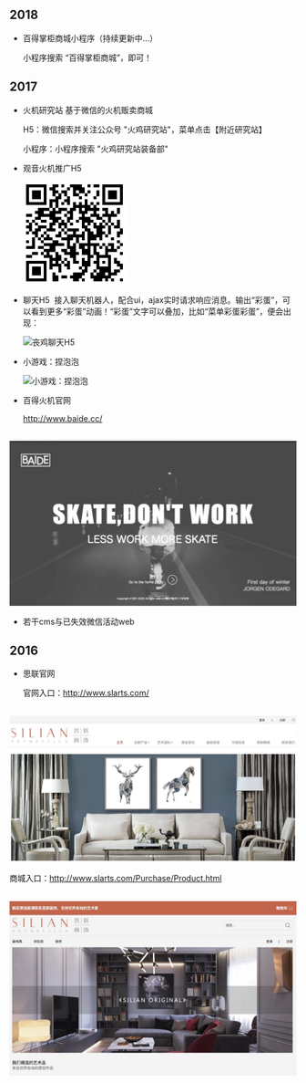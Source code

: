 ## 2018
- 百得掌柜商城小程序（持续更新中...）

  小程序搜索 “百得掌柜商城”，即可！



## 2017
- 火机研究站
  基于微信的火机贩卖商城
  
  H5：微信搜索并关注公众号 "火鸡研究站"，菜单点击【附近研究站】 

  小程序：小程序搜索 "火鸡研究站装备部"



- 观音火机推广H5

  <img src="./asset/image/2017_03.png" alt="观音火机推广H5" width="180">



- 聊天H5
  接入聊天机器人，配合ui，ajax实时请求响应消息。输出“彩蛋”，可以看到更多“彩蛋”动画！“彩蛋”文字可以叠加，比如“菜单彩蛋彩蛋”，便会出现：
  
  <img src="./asset/image/sangji.gif" alt="丧鸡聊天H5" width="250">
  

  <!-- <img src="./asset/image/2017_04.png" alt="丧鸡聊天H5" width="180"> -->



- 小游戏：捏泡泡

  <!-- <img src="./asset/image/2017_05.png" alt="小游戏：捏泡泡" width="180"> -->
  <img src="./asset/image/bubble.gif" alt="小游戏：捏泡泡" width="250">



- 百得火机官网

  http://www.baide.cc/

  <img src="./asset/image/baideof.png" alt="百得火机">



- 若干cms与已失效微信活动web



## 2016
- 思联官网

  官网入口：http://www.slarts.com/

  <img src="./asset/image/slarts_of.jpg" alt="思联画饰">

  商城入口：http://www.slarts.com/Purchase/Product.html

  <img src="./asset/image/slarts_buy.jpeg" alt="思联商城">

